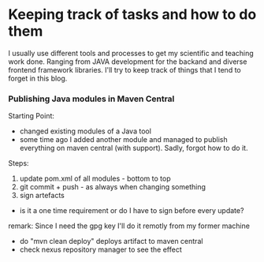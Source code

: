 # Keeping track of tasks and how to do them
I usually use different tools and processes to get my scientific and teaching work done. Ranging from JAVA development for the backand and diverse frontend framework libraries. I'll try to keep track of things that I tend to forget in this blog.


### Publishing Java modules in Maven Central
Starting Point:
* changed existing modules of a Java tool
* some time ago I added another module and managed to publish everything on maven central (with support). Sadly, forgot how to do it.

Steps:
1. update pom.xml of all modules - bottom to top
2. git commit + push - as always when changing something
3. sign artefacts
  * is it a one time requirement or do I have to sign before every update?

remark: Since I need the gpg key I'll do it remotly from my former machine



* do "mvn clean deploy" deploys artifact to maven central
* check nexus repository manager to see the effect
